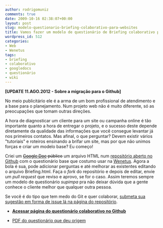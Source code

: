 ```yaml
---
author: rodrigomuniz
comments: true
date: 2009-10-16 02:38:07+00:00
layout: post
slug: modelo-questionario-briefing-colaborativo-para-websites
title: Vamos fazer um modelo de questionário de Briefing colaborativo para websites?
wordpress_id: 512
categories:
- Web
- Wenetus
tags:
- briefing
- colaborativo
- googledocs
- questionário
- wiki
---
```


**[UPDATE 11.AGO.2012 - Sobre a migração para o Github]**



No meio publicitário ele é a arma de um bom profissional de atendimento e a base para o planejamento. Num projeto web não é muito diferente, só as preocupações que tomam outras direções.




A hora de diagnosticar um cliente para um site ou campanha online é tão importante quanto a hora de entregar o projeto, e o sucesso deste depende diretamente da qualidade das informações que você consegue levantar já nos primeiros contatos. Mas afinal, o que perguntar? Devem existir vários "tutoriais" e roteiros ensinando a brifar um site, mas por que não unimos forças e criar um modelo base? Eu começo!





Criei um <del>[Google Doc](http://tinyurl.com/bcolab) público</del> um arquivo HTML num [repositório aberto no Github](http://rodrigomuniz.github.com/briefing-colab/) com o questionário base que costumo usar na [Wenetus](http://wenetus.com). Agora a bola é sua, pode adicionar perguntas e até melhorar as existentes editando o arquivo Briefing.html. Faça o _fork_ do repositório e depois de editar, envie um _pull request_ que reviso e aprovo, se for o caso. Assim teremos sempre um modelo de questionário _supimpa_ pra não deixar dúvida que a gente conhece o cliente melhor que qualquer outra pessoa.





Se você é do tipo que tem medo do Git e quer colaborar, [submeta sua sugestão em forma de issue lá na página do repositório](https://github.com/rodrigomuniz/briefing-colab/issues).







  * **[Acessar página do questionário colaborativo no Github](http://rodrigomuniz.github.com/briefing-colab/)**


  * [PDF do questionário que deu origem](http://rodrigomuniz.com/wp-content/img/2009/10/Briefing-Questionário-Colaborativo-.pdf)


